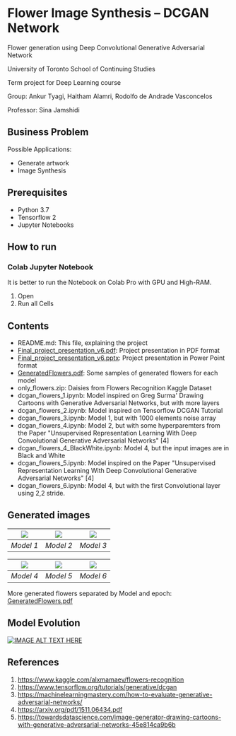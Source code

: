 # Flower Image Synthesis – DCGAN Network
Flower generation using Deep Convolutional Generative Adversarial Network

University of Toronto School of Continuing Studies

Term project for Deep Learning course

Group: Ankur Tyagi, Haitham Alamri, Rodolfo de Andrade Vasconcelos

Professor: Sina Jamshidi

## Business Problem
Possible Applications:
* Generate artwork
* Image Synthesis

## Prerequisites
* Python 3.7
* Tensorflow 2
* Jupyter Notebooks

## How to run

### Colab Jupyter Notebook
It is better to run the Notebook on Colab Pro with GPU and High-RAM.
1. Open
1. Run all Cells

## Contents
* README.md: This file, explaining the project
* [Final_project_presentation_v6.pdf](https://github.com/ravasconcelos/flowers_dcgan/blob/master/Final_project_presentation_v6.pdf): Project presentation in PDF format
* [Final_project_presentation_v6.pptx](https://github.com/ravasconcelos/flowers_dcgan/blob/master/Final_project_presentation_v6.pptx?raw=true): Project presentation in Power Point format
* [GeneratedFlowers.pdf](https://github.com/ravasconcelos/flowers_dcgan/blob/master/GeneratedFlowers.pdf): Some samples of generated flowers for each model 
* only_flowers.zip: Daisies from Flowers Recognition Kaggle Dataset
* dcgan_flowers_1.ipynb: Model inspired on Greg Surma' Drawing Cartoons with Generative Adversarial Networks, but with more layers
* dcgan_flowers_2.ipynb: Model inspired on Tensorflow DCGAN Tutorial
* dcgan_flowers_3.ipynb: Model 1, but with 1000 elements noise array
* dcgan_flowers_4.ipynb: Model 2, but with some hyperparemters from the Paper "Unsupervised Representation Learning With Deep Convolutional Generative Adversarial Networks" [4] 
* dcgan_flowers_4_BlackWhite.ipynb: Model 4, but the input images are in Black and White 
* dcgan_flowers_5.ipynb: Model inspired on the Paper "Unsupervised Representation Learning With Deep Convolutional Generative Adversarial Networks" [4] 
* dcgan_flowers_6.ipynb: Model 4, but with the first Convolutional layer using 2,2 stride. 

## Generated images

| ![](https://github.com/ravasconcelos/flowers_dcgan/blob/master/generated_images/model1/5000_epochs/download%20(3).png) | ![](https://github.com/ravasconcelos/flowers_dcgan/blob/master/generated_images/model2/2000_epochs/download%20(3).png) |  ![](https://github.com/ravasconcelos/flowers_dcgan/blob/master/generated_images/model3/2000_epochs/download.png) |
|:--:|:--:|:--:|
| *Model 1* | *Model 2* | *Model 3* |

| ![](https://github.com/ravasconcelos/flowers_dcgan/blob/master/generated_images/model4/1000_epochs/download%20(10).png) | ![](https://github.com/ravasconcelos/flowers_dcgan/blob/master/generated_images/model5/5000_epochs/index3.png) |  ![](https://github.com/ravasconcelos/flowers_dcgan/blob/master/generated_images/model6/6000_epochs/download.png) |
|:--:|:--:|:--:|
| *Model 4* | *Model 5* | *Model 6* |

More generated flowers separated by Model and epoch:
[GeneratedFlowers.pdf](https://github.com/ravasconcelos/flowers_dcgan/blob/master/GeneratedFlowers.pdf)

## Model Evolution
[![IMAGE ALT TEXT HERE](https://img.youtube.com/vi/0uTfwXIWl40/0.jpg)](https://www.youtube.com/watch?v=0uTfwXIWl40)

## References
1. https://www.kaggle.com/alxmamaev/flowers-recognition
2. https://www.tensorflow.org/tutorials/generative/dcgan
3. https://machinelearningmastery.com/how-to-evaluate-generative-adversarial-networks/
4. https://arxiv.org/pdf/1511.06434.pdf
5. https://towardsdatascience.com/image-generator-drawing-cartoons-with-generative-adversarial-networks-45e814ca9b6b





